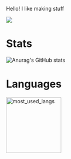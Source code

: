 Hello! I like making stuff

<a href="https://wakatime.com"><img src="https://wakatime.com/share/@6f0897b3-710d-414d-88d4-cc1e3a2201ea/3219aee7-39dd-40c2-9c42-34b9e87cd0dd.png" /></a>

Stats
==============
![Anurag's GitHub stats](https://github-readme-stats.vercel.app/api?username=ScriptLineStudios&show_icons=true&theme=blue-green)

Languages
==============
<img src="https://github-readme-stats.vercel.app/api/top-langs/?username=ScriptLineStudios&layout=compact&langs_count=10&bg_color=ffffff00&text_color=718096&hide_border=true" height="150" alt="most_used_langs">
